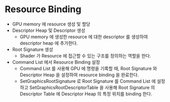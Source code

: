 # Resource Binding

* GPU memory 에 resource 생성 및 할당
* Descriptor Heap 및 Descriptor 생성
  * GPU memory 에 생성한 resource 에 대한 descriptor 를 생성하여 descriptor heap 에 추가한다.
* Root Signature 생성
  * Shader 가 Resource 에 접근할 수 있는 구조를 정의하는 역할을 한다.
* Command List 에서 Resource Binding 설정
  * Command List 를 사용해 GPU 에 명령을 기록할 때, Root Signature 와 Descriptor Heap 을 설정하여 resource binding 을 완료한다.
  * SetGraphicsRootSignature 로 Root Signature 를 Command List 에 설정하고 SetGraphicsRootDescriptorTable 을 사용해 Root Signature 의 Descriptor Table 에 Descriptor Heap 의 특정 위치를 binding 한다.
